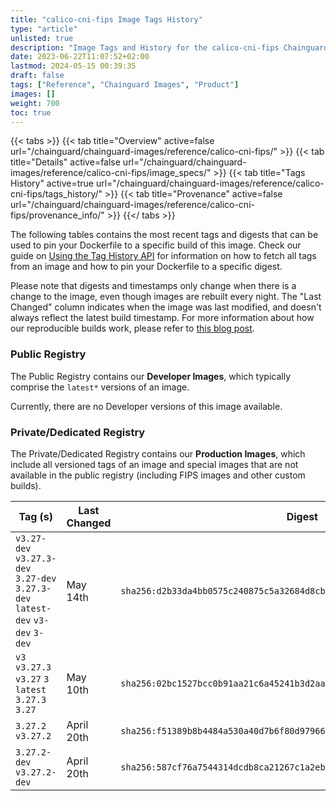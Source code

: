 ```yaml
---
title: "calico-cni-fips Image Tags History"
type: "article"
unlisted: true
description: "Image Tags and History for the calico-cni-fips Chainguard Image"
date: 2023-06-22T11:07:52+02:00
lastmod: 2024-05-15 00:39:35
draft: false
tags: ["Reference", "Chainguard Images", "Product"]
images: []
weight: 700
toc: true
---
```


{{< tabs >}}
{{< tab title="Overview" active=false url="/chainguard/chainguard-images/reference/calico-cni-fips/" >}}
{{< tab title="Details" active=false url="/chainguard/chainguard-images/reference/calico-cni-fips/image_specs/" >}}
{{< tab title="Tags History" active=true url="/chainguard/chainguard-images/reference/calico-cni-fips/tags_history/" >}}
{{< tab title="Provenance" active=false url="/chainguard/chainguard-images/reference/calico-cni-fips/provenance_info/" >}}
{{</ tabs >}}

The following tables contains the most recent tags and digests that can be used to pin your Dockerfile to a specific build of this image. Check our guide on [Using the Tag History API](/chainguard/chainguard-images/using-the-tag-history-api/) for information on how to fetch all tags from an image and how to pin your Dockerfile to a specific digest.

Please note that digests and timestamps only change when there is a change to the image, even though images are rebuilt every night. The "Last Changed" column indicates when the image was last modified, and doesn't always reflect the latest build timestamp. For more information about how our reproducible builds work, please refer to [this blog post](https://www.chainguard.dev/unchained/reproducing-chainguards-reproducible-image-builds).

### Public Registry
The Public Registry contains our **Developer Images**, which typically comprise the `latest*` versions of an image.

Currently, there are no Developer versions of this image available.

### Private/Dedicated Registry
The Private/Dedicated Registry contains our **Production Images**, which include all versioned tags of an image and special images that are not available in the public registry (including FIPS images and other custom builds).

| Tag (s)                                                                          | Last Changed | Digest                                                                    |
|----------------------------------------------------------------------------------|--------------|---------------------------------------------------------------------------|
|  `v3.27-dev` `v3.27.3-dev` `3.27-dev` `3.27.3-dev` `latest-dev` `v3-dev` `3-dev` | May 14th     | `sha256:d2b33da4bb0575c240875c5a32684d8cb6feb83c329941bbac8b586c10474c94` |
|  `v3` `v3.27.3` `v3.27` `3` `latest` `3.27.3` `3.27`                             | May 10th     | `sha256:02bc1527bcc0b91aa21c6a45241b3d2aa1a2fef68465715ecfe97b90ccc90360` |
|  `3.27.2` `v3.27.2`                                                              | April 20th   | `sha256:f51389b8b4484a530a40d7b6f80d97966802d906c26b5e554308fc83808a9b02` |
|  `3.27.2-dev` `v3.27.2-dev`                                                      | April 20th   | `sha256:587cf76a7544314dcdb8ca21267c1a2ebfa64f04539bcf123b58837770b3f096` |

